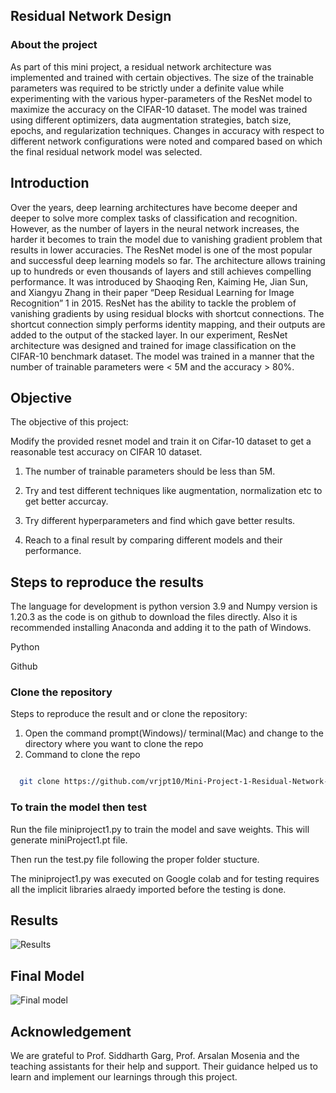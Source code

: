 
 ## Residual Network Design
 
 ### About the project
 
 As part of this mini project, a residual network architecture was implemented and trained with certain objectives. The size of the trainable parameters was required to be strictly under a definite value while experimenting with the various hyper-parameters of the ResNet model to maximize the accuracy on the CIFAR-10 dataset. The model was trained using different optimizers, data augmentation strategies, batch size, epochs, and regularization techniques. Changes in accuracy with respect to different network configurations were noted and compared based on which the final residual network model was selected. 
 
 ## Introduction
 
 Over the years, deep learning architectures have become deeper and deeper to solve more complex tasks of classification and recognition. However, as the number of layers in the neural network increases, the harder it becomes to train the model due to vanishing gradient problem that results in lower accuracies. The ResNet model is one of the most popular and successful deep learning models so far. The architecture allows training up to hundreds or even thousands of layers and still achieves compelling performance. It was introduced by Shaoqing Ren, Kaiming He, Jian Sun, and Xiangyu Zhang in their paper “Deep Residual Learning for Image Recognition” 1 in 2015. ResNet has the ability to tackle the problem of vanishing gradients by using residual blocks with shortcut connections. The shortcut connection simply performs identity mapping, and their outputs are added to the output of the stacked layer. In our experiment, ResNet architecture was designed and trained for image classification on the CIFAR-10 benchmark dataset. The model was trained in a manner that the number of trainable parameters were < 5M and the accuracy > 80%.
 
 ## Objective
 
  The objective of this project:

Modify the provided resnet model and train it on Cifar-10 dataset to get a reasonable test accuracy on CIFAR 10 dataset.

1. The number of trainable parameters should be less than 5M.

2. Try and test different techniques like augmentation, normalization etc to get better accurcay.

3. Try different hyperparameters and find which gave better results.
4. Reach to a final result by comparing different models and their performance.

## Steps to reproduce the results

The language for development is python version 3.9 and Numpy version is 1.20.3 as the code is on github to download the files directly. Also it is recommended installing Anaconda and adding it to the path of Windows.

Python

Github

### Clone the repository
Steps to reproduce the result and or clone the repository:

1. Open the command prompt(Windows)/ terminal(Mac) and change to the directory where you want to clone the repo
2. Command to clone the repo

```bash

  git clone https://github.com/vrjpt10/Mini-Project-1-Residual-Network-Design.git
```
### To train the model then test

Run the file miniproject1.py to train the model and save weights. This will generate miniProject1.pt file.

Then run the test.py file following the proper folder stucture.

The miniproject1.py was executed on Google colab and for testing requires all the implicit libraries alraedy imported before the testing is done.

## Results

![Results](https://user-images.githubusercontent.com/85714572/160190271-1aa02a06-4991-40d0-89ad-5d54ec704cbb.png)

## Final Model

![Final model](https://user-images.githubusercontent.com/85714572/160190635-dcc91216-e8c9-445e-8d51-2373ca448cbb.png)

## Acknowledgement

We are grateful to Prof. Siddharth Garg, Prof. Arsalan Mosenia and the teaching assistants for their help and support. Their guidance helped us to learn and implement our learnings through this project.
